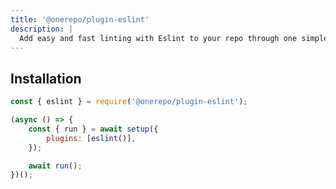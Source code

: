 ```yaml
---
title: '@onerepo/plugin-eslint'
description: |
  Add easy and fast linting with Eslint to your repo through one simple plugin.
---
```


## Installation

```js
const { eslint } = require('@onerepo/plugin-eslint');

(async () => {
	const { run } = await setup({
		plugins: [eslint()],
	});

	await run();
})();
```
